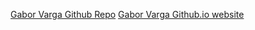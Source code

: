[Gabor Varga Github Repo](https://github.com/gaborvrg/gaborvrg.github.io )
[Gabor Varga Github.io website](https://gaborvrg.github.io )
